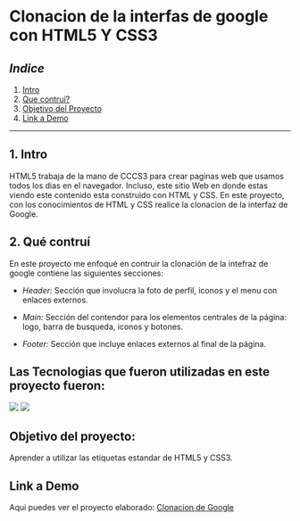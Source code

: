 # Clonacion de la interfas de google con HTML5 Y CSS3

## *Indice*

1. [Intro](#)
2. [Que contrui?](#)
3. [Objetivo del Proyecto](#)
4. [Link a Demo](#)


****


## 1. Intro

HTML5 trabaja de la mano de CCCS3 para crear paginas web que usamos todos los dias en el navegador. Incluso, este sitio Web en donde estas viendo este contenido esta construido con HTML y CSS. En este proyecto, con los conocimientos de HTML y CSS realice la clonacion de la interfaz de Google.

## 2. Qué contruí

En este proyecto me enfoqué  en contruir la clonación de la intefraz de google contiene las siguientes secciones:

* *Header:* Sección que involucra la foto de perfil, iconos y el menu con enlaces externos.

* *Main:* Sección del contendor para los elementos centrales de la página: logo, barra de busqueda, iconos y botones.

*  *Footer:* Sección que incluye enlaces externos al final de la página.


## Las Tecnologias que fueron utilizadas en este proyecto fueron:

<img src="https://img.shields.io/badge/HTML5-E34F26?style=for-the-badge&logo=html5&logoColor=white"/>
<img src="https://img.shields.io/badge/CSS3-1572B6?style=for-the-badge&logo=css3&logoColor=white"/>

## Objetivo del proyecto:
Aprender a utilizar las etiquetas estandar de HTML5 y CSS3.

## Link a Demo 
Aqui puedes ver el proyecto elaborado: [Clonacion de Google](https://clonde-google-delta.vercel.app/)
